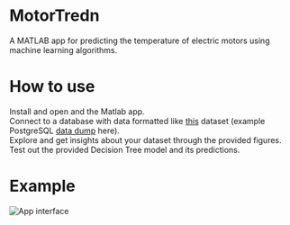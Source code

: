 # MotorTredn
A MATLAB app for predicting the temperature of electric motors using machine learning algorithms.

# How to use
Install and open and the Matlab app. <br />
Connect to a database with data formatted like <a href="https://www.kaggle.com/datasets/wkirgsn/electric-motor-temperature?resource=download">this</a> dataset (example PostgreSQL <a href="https://drive.google.com/file/d/1AiJlMCodWEKL2DPF6eY4ax_xe2pvc4c6/view?usp=share_link">data dump</a> here). <br />
Explore and get insights about your dataset through the provided figures.<br />
Test out the provided Decision Tree model and its predictions.

# Example

![App interface](https://drive.google.com/uc?export=view&id=1wjDPAyLaUBbCZnItcO5cAOeQymXu7pnI)
